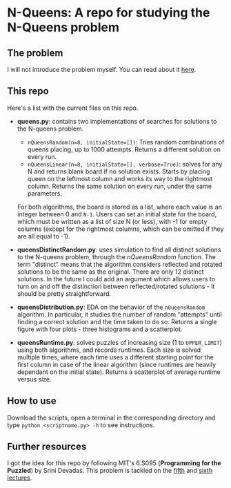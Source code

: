 # N-Queens: A repo for studying the N-Queens problem

## The problem
I will not introduce the problem myself. You can read about it [here](https://en.wikipedia.org/wiki/Eight_queens_puzzle).

## This repo
Here's a list with the current files on this repo.

* **queens.py**: contains two implementations of searches for solutions to the N-queens problem.
  - `nQueensRandom(n=8, initialState=[])`: Tries random combinations of queens placing, up to 1000 attempts. Returns a different solution on every run.
  - `nQueensLinear(n=8, initialState=[], verbose=True)`: solves for any N and returns blank board if no solution exists. Starts by placing queen on the leftmost column and works its way to the rightmost column. Returns the same solution on every run, under the same parameters.
  
  For both algorithms, the board is stored as a list, where each value is an integer between 0 and `N-1`. Users can set an initial state for the board, which must be written as a list of size N (or less), with -1 for empty columns (except for the rightmost columns, which can be omitted if they are all equal to -1).
* **queensDistinctRandom.py**: uses simulation to find all distinct solutions to the N-queens problem, through the *nQueensRandom* function. The term "distinct" means that the algorithm considers reflected and rotated solutions to be the same as the original. There are only 12 distinct solutions. In the future I could add an argument which allows users to turn on and off the distinction between reflected/rotated solutions - it should be pretty straightforward.
* **queensDistribution.py**: EDA on the behavior of the `nQueensRandom` algorithm. In particular, it studies the number of random "attempts" until finding a correct solution and the time taken to do so. Returns a single figure with four plots - three histograms and a scatterplot.
* **queensRuntime.py**: solves puzzles of increasing size (1 to `UPPER_LIMIT`) using both algorithms, and records runtimes. Each size is solved multiple times, where each time uses a different starting point for the first column in case of the linear algorithm (since runtimes are heavily dependant on the initial state). Returns a scatterplot of average runtime versus size.

## How to use
Download the scripts, open a terminal in the corresponding directory and type `python <scriptname.py> -h` to see instructions.

## Further resources
I got the idea for this repo by following MIT's 6.S095 (**Programming for the Puzzled**) by Srini Devadas. This problem is tackled on the [fifth](https://www.youtube.com/watch?v=1_0WwiUUsTc&list=PLUl4u3cNGP62QumaaZtCCjkID-NgqrleA&index=5) and [sixth lectures](https://www.youtube.com/watch?v=Pe1MBDbGfwc&list=PLUl4u3cNGP62QumaaZtCCjkID-NgqrleA&index=6).
